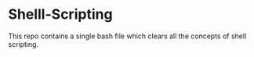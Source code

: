 # Shelll-Scripting
This repo contains a single bash file which clears all the concepts of shell scripting.
